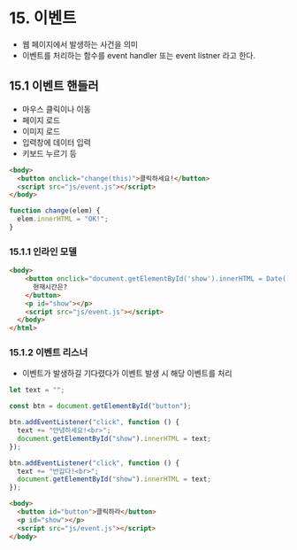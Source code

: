 # 15. 이벤트

- 웹 페이지에서 발생하는 사건을 의미
- 이벤트를 처리하는 함수를 event handler 또는 event listner 라고 한다.

## 15.1 이벤트 핸들러

- 마우스 클릭이나 이동
- 페이지 로드
- 이미지 로드
- 입력창에 데이터 입력
- 키보드 누르기 등

```html
<body>
  <button onclick="change(this)">클릭하세요!</button>
  <script src="js/event.js"></script>
</body>
```

```js
function change(elem) {
  elem.innerHTML = "OK!";
}
```

### 15.1.1 인라인 모델

```html
<body>
    <button onclick="document.getElementById('show').innerHTML = Date()">
      현재시간은?
    </button>
    <p id="show"></p>
    <script src="js/event.js"></script>
  </body>
</html>
```

### 15.1.2 이벤트 리스너

- 이벤트가 발생하길 기다렸다가 이벤트 발생 시 해당 이벤트를 처리

```js
let text = "";

const btn = document.getElementById("button");

btn.addEventListener("click", function () {
  text += "안녕하세요!<br>";
  document.getElementById("show").innerHTML = text;
});

btn.addEventListener("click", function () {
  text += "반갑다!<br>";
  document.getElementById("show").innerHTML = text;
});
```

```html
<body>
  <button id="button">클릭하라</button>
  <p id="show"></p>
  <script src="js/event.js"></script>
</body>
```
